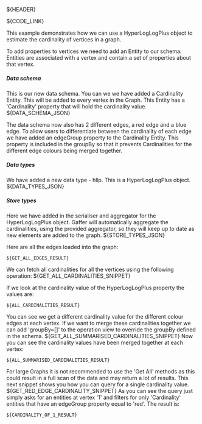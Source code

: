 ${HEADER}

${CODE_LINK}

This example demonstrates how we can use a HyperLogLogPlus object to estimate the cardinality of vertices in a graph.

To add properties to vertices we need to add an Entity to our schema. Entities are associated with a vertex and contain a set of properties about that vertex.

##### Data schema
This is our new data schema. You can we we have added a Cardinality Entity. This will be added to every vertex in the Graph. This Entity has a 'Cardinality' property that will hold the cardinality value.
${DATA_SCHEMA_JSON}

The data schema now also has 2 different edges, a red edge and a blue edge. To allow users to differentiate between the cardinality of each edge we have added an edgeGroup property to the Cardinality Entity. This property is included in the groupBy so that it prevents Cardinalities for the different edge colours being merged together.

##### Data types
We have added a new data type - hllp. This is a HyperLogLogPlus object.
${DATA_TYPES_JSON}


##### Store types
Here we have added in the serialiser and aggregator for the HyperLogLogPlus object. Gaffer will automatically aggregate the cardinalities, using the provided aggregator, so they will keep up to date as new elements are added to the graph.
${STORE_TYPES_JSON}


Here are all the edges loaded into the graph:

```
${GET_ALL_EDGES_RESULT}
```


We can fetch all cardinalities for all the vertices using the following operation:
${GET_ALL_CARDINALITIES_SNIPPET}

If we look at the cardinality value of the HyperLogLogPlus property the values are:

```
${ALL_CARDINALITIES_RESULT}
```

You can see we get a different cardinality value for the different colour edges at each vertex. If we want to merge these cardinalities together we can add 'groupBy=[]' to the operation view to override the groupBy defined in the schema.
${GET_ALL_SUMMARISED_CARDINALITIES_SNIPPET}
Now you can see the cardinality values have been merged together at each vertex:

```
${ALL_SUMMARISED_CARDINALITIES_RESULT}
```

For large Graphs it is not recommended to use the 'Get All' methods as this could result in a full scan of the data and may return a lot of results. This next snippet shows you how you can query for a single cardinality value.
${GET_RED_EDGE_CARDINALITY_SNIPPET}
As you can see the query just simply asks for an entities at vertex '1' and filters for only 'Cardinality' entities that have an edgeGroup property equal to 'red'. The result is:
```
${CARDINALITY_OF_1_RESULT}
```